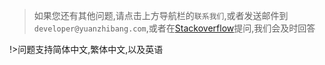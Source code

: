 > 如果您还有其他问题,请点击上方导航栏的`联系我们`,或者发送邮件到`developer@yuanzhibang.com`,或者在[Stackoverflow](https://stackoverflow.com/questions/tagged/ttqm)提问,我们会及时回答

!>问题支持简体中文,繁体中文,以及英语
